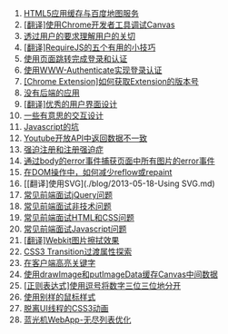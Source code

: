 1. [HTML5应用缓存与百度地图服务](./blog/2013-09-23-HTML5-Application-Cache-and-Baidu-Map-Service.md)
1. [[翻译]使用Chrome开发者工具调试Canvas](./blog/2013-09-20-Canvas-Inspection-using-Chrome-DevTools.md)
1. [透过用户的要求理解用户的关切](./blog/2013-09-16-Why-the-User-Need-this-Feature.md)
1. [[翻译]RequireJS的五个有用的小技巧](./blog/2013-09-12-Five-Helpful-Tips-When-Using-RequireJS.md)
1. [使用页面跳转完成登录和认证](./blog/2013-09-06-Using-Redirect-to-Login-and-Authentication.md)
1. [使用WWW-Authenticate实现登录认证](./blog/2013-09-06-Using-WWW-Authenticate-to-Login-Authentication.md)
1. [[Chrome Extension]如何获取Extension的版本号](./blog/2013-08-26-Get-Version-Info-in-Chrome-Extension.md)
1. [没有后端的应用](./blog/2013-06-30-No-Backend.md)
1. [[翻译]优秀的用户界面设计](./blog/2013-06-28-Good-UI.md)
1. [一些有意思的交互设计](./blog/2013-06-22-Some-Interesting-Interactive.md)
1. [Javascript的坑](./blog/2013-06-20-Javascript-Trick.md)
1. [Youtube开放API中返回数据不一致](./blog/2013-06-09-TotalResults-filed-in-Youtube-Open-API.md)
1. [强迫注册和注册强迫症](./blog/2013-06-07-essay.md)
1. [通过body的error事件捕获页面中所有图片的error事件](./blog/2013-06-06-Events-in-Capture-Phase.md)
1. [在DOM操作中，如何减少reflow或repaint](./blog/2013-05-25-Reduce-reflow-repaint.md)
1. [[翻译]使用SVG](./blog/2013-05-18-Using SVG.md)
1. [常见前端面试jQuery问题](./blog/2013-05-17-jQuery-Interview-Questions.md)
1. [常见前端面试非技术问题](./blog/2013-05-13-Unskilled-Interview-Questions.md)
1. [常见前端面试HTML和CSS问题](./blog/2013-05-13-HTML-CSS-Interview-Questions.md)
1. [常见前端面试Javascript问题](./blog/2013-05-12-Javascript-Interview-Questions.md)
1. [[翻译]Webkit图片擦拭效果](./blog/2013-05-10-Webkit-Image-Wipes.md)
1. [CSS3 Transition过渡属性探索](./blog/2013-04-27-CSS3-Transition-Research.md)
1. [在客户端高亮关键字](./blog/2013-04-24-Highlight-Keywords-in-Client.md)
1. [使用drawImage和putImageData缓存Canvas中间数据](./blog/2013-04-22-Canvas-drawImage-vs-putImageData.md)
1. [[正则表达式]使用逗号将数字三位三位地分开](./blog/2013-04-15-Grouping-Numbers-with-Comma.md)
1. [使用别样的鼠标样式](./blog/2013-04-12-Using-an-Especial-Cursor.md)  
1. [脱离UI线程的CSS3动画](./blog/2013-04-11-CSS-animations-off-the-UI-thread.md)  
1. [蓝光机WebApp-无尽列表优化](./blog/2013-04-07-Blu-ray-Web-App-Endless-List-Optimization.md)
